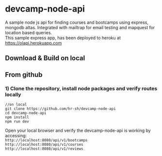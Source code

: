 # devcamp-node-api
A sample node js api for finding courses and bootcamps using express, mongodb altas. Integrated with mailtrap for email testing and mapquest for location based queries.  
This sample express app, has been deployed to heroku at https://olapi.herokuapp.com    

## Download & Build on local

## From github
### 1) Clone the repository, install node packages  and verify routes locally

``` 
//on local
git clone https://github.com/hr-sh/devcamp-node-api
cd devcamp-node-api
npm install
npm run dev
```

Open your local browser and verify the devcamp-node-api is working by accessing:     
`http://localhost:8080/api/v1/bootcamps`   
`http://localhost:8080/api/v1/courses`   
`http://localhost:8080/api/v1/reviews`
